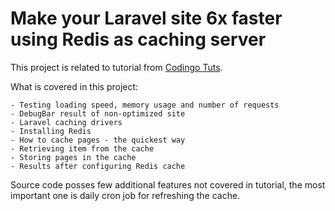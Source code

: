 # Make your Laravel site 6x faster using Redis as caching server

This project is related to tutorial from [Codingo Tuts].

What is covered in this project:

    - Testing loading speed, memory usage and number of requests
    - DebugBar result of non-optimized site
    - Laravel caching drivers
    - Installing Redis
    - How to cache pages - the quickest way
    - Retrieving item from the cache
    - Storing pages in the cache
    - Results after configuring Redis cache

Source code posses few additional features not covered in tutorial, the most important one is daily cron job for refreshing the cache.

[Codingo Tuts]:https://tuts.codingo.me/improve-site-loading-speed-using-redis/